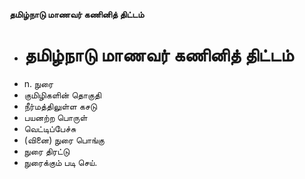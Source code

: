 **தமிழ்நாடு மாணவர் கணினித் திட்டம்**
- # தமிழ்நாடு மாணவர் கணினித் திட்டம்
- n. நுரை
- குமிழிகளின் தொகுதி
- நீர்மத்திலுள்ள கசடு
- பயனற்ற பொருள்
- வெட்டிப்பேச்சு
- (வினை) நுரை பொங்கு
- நுரை திரட்டு
- நுரைக்கும் படி செய்.

